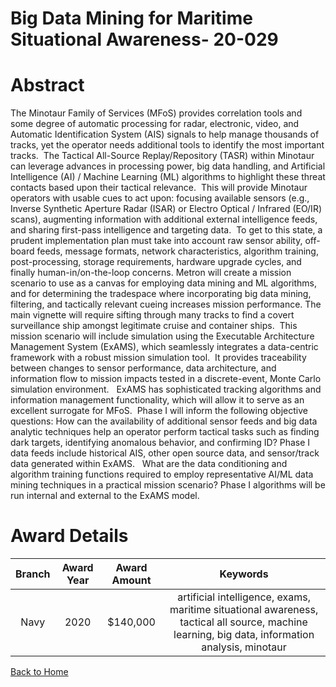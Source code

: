 
Big Data Mining for Maritime Situational Awareness- 20-029
==========================================================

# Abstract


The Minotaur Family of Services (MFoS) provides correlation tools and some degree of automatic processing for radar, electronic, video, and Automatic Identification System (AIS) signals to help manage thousands of tracks, yet the operator needs additional tools to identify the most important tracks.  The Tactical All-Source Replay/Repository (TASR) within Minotaur can leverage advances in processing power, big data handling, and Artificial Intelligence (AI) / Machine Learning (ML) algorithms to highlight these threat contacts based upon their tactical relevance.  This will provide Minotaur operators with usable cues to act upon: focusing available sensors (e.g., Inverse Synthetic Aperture Radar (ISAR) or Electro Optical / Infrared (EO/IR) scans), augmenting information with additional external intelligence feeds, and sharing first-pass intelligence and targeting data.  To get to this state, a prudent implementation plan must take into account raw sensor ability, off-board feeds, message formats, network characteristics, algorithm training, post-processing, storage requirements, hardware upgrade cycles, and finally human-in/on-the-loop concerns. Metron will create a mission scenario to use as a canvas for employing data mining and ML algorithms, and for determining the tradespace where incorporating big data mining, filtering, and tactically relevant cueing increases mission performance. The main vignette will require sifting through many tracks to find a covert surveillance ship amongst legitimate cruise and container ships.  This mission scenario will include simulation using the Executable Architecture Management System (ExAMS), which seamlessly integrates a data-centric framework with a robust mission simulation tool.  It provides traceability between changes to sensor performance, data architecture, and information flow to mission impacts tested in a discrete-event, Monte Carlo simulation environment.   ExAMS has sophisticated tracking algorithms and information management functionality, which will allow it to serve as an excellent surrogate for MFoS.  Phase I will inform the following objective questions: How can the availability of additional sensor feeds and big data analytic techniques help an operator perform tactical tasks such as finding dark targets, identifying anomalous behavior, and confirming ID? Phase I data feeds include historical AIS, other open source data, and sensor/track data generated within ExAMS.   What are the data conditioning and algorithm training functions required to employ representative AI/ML data mining techniques in a practical mission scenario? Phase I algorithms will be run internal and external to the ExAMS model.  

# Award Details

|Branch|Award Year|Award Amount|Keywords|
| :---: | :---: | :---: | :---: |
|Navy|2020|$140,000|artificial intelligence, exams, maritime situational awareness, tactical all source, machine learning, big data, information analysis, minotaur|
  
  


[Back to Home](https://github.com/chrischow/dod_sbir_awards/Reports/JH/#2159)